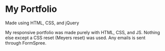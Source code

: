 # My Portfolio

Made using HTML, CSS, and jQuery

My responsive portfolio was made purely with HTML, CSS, and JS. Nothing else except a CSS reset (Meyers reset) was used.
Any emails is sent through FormSpree.
